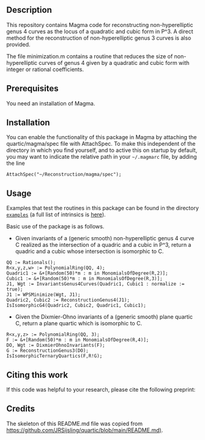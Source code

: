 Description
--
This repository contains Magma code for reconstructing non-hyperelliptic genus 4 curves as the locus of a quadratic and cubic form in P^3.
A direct method for the reconstruction of non-hyperelliptic genus 3 curves is also provided.

The file minimization.m contains a routine that reduces the size of non-hyperelliptic curves of genus 4 given by a quadratic and cubic form with integer or rational coefficients. 

Prerequisites
--
You need an installation of Magma.

Installation
--
You can enable the functionality of this package in Magma by attaching the quartic/magma/spec file with AttachSpec. To make this independent of the directory in which you find yourself, and to active this on startup by default, you may want to indicate the relative path in your `~/.magmarc` file, by adding the line
```
AttachSpec("~/Reconstruction/magma/spec");
```

Usage
--
Examples that test the routines in this package can be found in the directory
[`examples`](examples) (a full list of intrinsics is [here](intrinsics.md)).

Basic use of the package is as follows.

* Given invariants of a (generic smooth) non-hyperelliptic genus 4 curve C realized as the intersection of a quadric and a cubic in P^3, return a quadric and a cubic whose intersection is isomorphic to C.

```
QQ := Rationals();
R<x,y,z,w> := PolynomialRing(QQ, 4);
Quadric1 := &+[Random(50)*m : m in MonomialsOfDegree(R,2)];
Cubic1 := &+[Random(50)*m : m in MonomialsOfDegree(R,3)];
J1, Wgt := InvariantsGenus4Curves(Quadric1, Cubic1 : normalize := true);
J1 := WPSMinimize(Wgt, J1);
Quadric2, Cubic2 := ReconstructionGenus4(J1);
IsIsomorphicG4(Quadric2, Cubic2, Quadric1, Cubic1);
```

* Given the Dixmier-Ohno invariants of a (generic smooth) plane quartic C, return a plane quartic which is isomorphic to C.

```
R<x,y,z> := PolynomialRing(QQ, 3);
F := &+[Random(50)*m : m in MonomialsOfDegree(R,4)];
DO, Wgt := DixmierOhnoInvariants(F);
G := ReconstructionGenus3(DO);
IsIsomorphicTernaryQuartics(F,R!G);
```

Citing this work
--
If this code was helpful to your research, please cite the following preprint:

Credits
--
The skeleton of this README.md file was copied from [https://github.com/JRSijsling/quartic/blob/main/README.md)](https://github.com/JRSijsling/quartic/blob/main/README.md).
